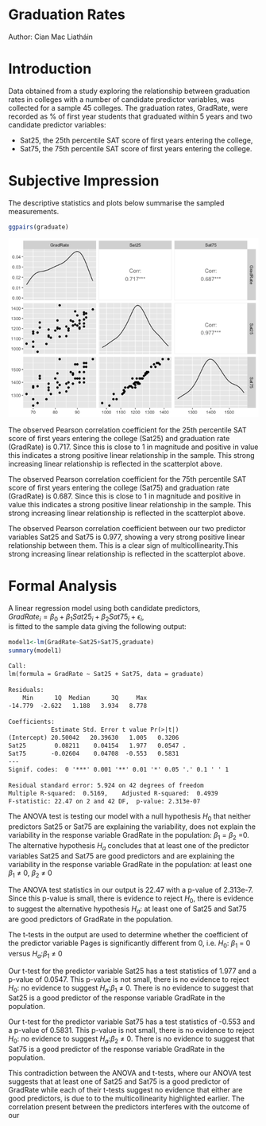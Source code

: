 Graduation Rates
================
Author: Cian Mac Liatháin

# Introduction

Data obtained from a study exploring the relationship between graduation
rates in colleges with a number of candidate predictor variables, was
collected for a sample 45 colleges. The graduation rates, GradRate, were
recorded as % of first year students that graduated within 5 years and
two candidate predictor variables:

- Sat25, the 25th percentile SAT score of first years entering the
  college,
- Sat75, the 75th percentile SAT score of first years entering the
  college.

# Subjective Impression

The descriptive statistics and plots below summarise the sampled
measurements.

``` r
ggpairs(graduate)
```

![](figure-gfm/unnamed-chunk-3-1.png)<!-- -->

The observed Pearson correlation coefficient for the 25th percentile SAT
score of first years entering the college (Sat25) and graduation rate
(GradRate) is 0.717. Since this is close to 1 in magnitude and positive
in value this indicates a strong positive linear relationship in the
sample. This strong increasing linear relationship is reflected in the
scatterplot above.

The observed Pearson correlation coefficient for the 75th percentile SAT
score of first years entering the college (Sat75) and graduation rate
(GradRate) is 0.687. Since this is close to 1 in magnitude and positive
in value this indicates a strong positive linear relationship in the
sample. This strong increasing linear relationship is reflected in the
scatterplot above.

The observed Pearson correlation coefficient between our two predictor
variables Sat25 and Sat75 is 0.977, showing a very strong positive
linear relationship between them. This is a clear sign of
multicollinearity.This strong increasing linear relationship is
reflected in the scatterplot above.

# Formal Analysis

A linear regression model using both candidate predictors,  
$GradRate_i=\beta_0+\beta_1Sat25_i+\beta_2Sat75_i+\epsilon_i$,  
is fitted to the sample data giving the following output:

``` r
model1<-lm(GradRate~Sat25+Sat75,graduate)
summary(model1)
```


    Call:
    lm(formula = GradRate ~ Sat25 + Sat75, data = graduate)

    Residuals:
        Min      1Q  Median      3Q     Max 
    -14.779  -2.622   1.188   3.934   8.778 

    Coefficients:
                Estimate Std. Error t value Pr(>|t|)  
    (Intercept) 20.50042   20.39630   1.005   0.3206  
    Sat25        0.08211    0.04154   1.977   0.0547 .
    Sat75       -0.02604    0.04708  -0.553   0.5831  
    ---
    Signif. codes:  0 '***' 0.001 '**' 0.01 '*' 0.05 '.' 0.1 ' ' 1

    Residual standard error: 5.924 on 42 degrees of freedom
    Multiple R-squared:  0.5169,    Adjusted R-squared:  0.4939 
    F-statistic: 22.47 on 2 and 42 DF,  p-value: 2.313e-07

The ANOVA test is testing our model with a null hypothesis $H_0$ that
neither predictors Sat25 or Sat75 are explaining the variability, does
not explain the variability in the response variable GradRate in the
population: $β_1$ = $β_2$ =0. The alternative hypothesis $H_a$ concludes
that at least one of the predictor variables Sat25 and Sat75 are good
predictors and are explaining the variability in the response variable
GradRate in the population: at least one $β_1$ ≠ 0, $β_2$ ≠ 0

The ANOVA test statistics in our output is 22.47 with a p-value of
2.313e-7. Since this p-value is small, there is evidence to reject
$H_0$, there is evidence to suggest the alternative hypothesis $H_a$: at
least one of Sat25 and Sat75 are good predictors of GradRate in the
population.

The t-tests in the output are used to determine whether the coefficient
of the predictor variable Pages is significantly different from 0,
i.e. $H_0$: $β_1$ = 0 versus $H_a$:$β_1$ ≠ 0

Our t-test for the predictor variable Sat25 has a test statistics of
1.977 and a p-value of 0.0547. This p-value is not small, there is no
evidence to reject $H_0$: no evidence to suggest $H_a$:$β_1$ ≠ 0. There
is no evidence to suggest that Sat25 is a good predictor of the response
variable GradRate in the population.

Our t-test for the predictor variable Sat75 has a test statistics of
-0.553 and a p-value of 0.5831. This p-value is not small, there is no
evidence to reject $H_0$: no evidence to suggest $H_a$:$β_2$ ≠ 0. There
is no evidence to suggest that Sat75 is a good predictor of the response
variable GradRate in the population.

This contradiction between the ANOVA and t-tests, where our ANOVA test
suggests that at least one of Sat25 and Sat75 is a good predictor of
GradRate while each of their t-tests suggest no evidence that either are
good predictors, is due to to the multicollinearity highlighted earlier.
The correlation present between the predictors interferes with the
outcome of our
